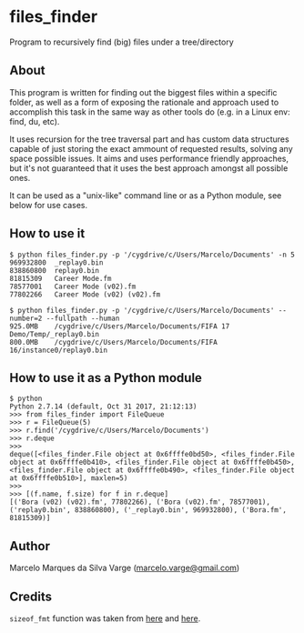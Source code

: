 # files_finder
Program to recursively find (big) files under a tree/directory

## About
This program is written for finding out the biggest files within a specific folder, as well as a form of exposing the rationale and approach used to accomplish this task in the same way as other tools do (e.g. in a Linux env: find, du, etc).

It uses recursion for the tree traversal part and has custom data structures capable of just storing the exact ammount of requested results, solving any space possible issues. It aims and uses performance friendly approaches, but it's not guaranteed that it uses the best approach amongst all possible ones.

It can be used as a "unix-like" command line or as a Python module, see below for use cases.

## How to use it
```
$ python files_finder.py -p '/cygdrive/c/Users/Marcelo/Documents' -n 5
969932800  _replay0.bin
838860800  replay0.bin
81815309   Career Mode.fm
78577001   Career Mode (v02).fm
77802266   Career Mode (v02) (v02).fm

$ python files_finder.py -p '/cygdrive/c/Users/Marcelo/Documents' --number=2 --fullpath --human
925.0MB    /cygdrive/c/Users/Marcelo/Documents/FIFA 17 Demo/Temp/_replay0.bin
800.0MB    /cygdrive/c/Users/Marcelo/Documents/FIFA 16/instance0/replay0.bin
```
## How to use it as a Python module
```
$ python
Python 2.7.14 (default, Oct 31 2017, 21:12:13)
>>> from files_finder import FileQueue
>>> r = FileQueue(5)
>>> r.find('/cygdrive/c/Users/Marcelo/Documents')
>>> r.deque
>>>
deque([<files_finder.File object at 0x6ffffe0bd50>, <files_finder.File object at 0x6ffffe0b410>, <files_finder.File object at 0x6ffffe0b450>, <files_finder.File object at 0x6ffffe0b490>, <files_finder.File object at 0x6ffffe0b510>], maxlen=5)
>>>
>>> [(f.name, f.size) for f in r.deque]
[('Bora (v02) (v02).fm', 77802266), ('Bora (v02).fm', 78577001), ('replay0.bin', 838860800), ('_replay0.bin', 969932800), ('Bora.fm', 81815309)]
```


## Author
Marcelo Marques da Silva Varge (marcelo.varge@gmail.com)

## Credits
`sizeof_fmt` function was taken from [here](https://stackoverflow.com/a/1094933/3918806) and [here](https://web.archive.org/web/20111010015624/http://blogmag.net/blog/read/38/Print_human_readable_file_size).
